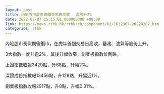 ```yaml
---
layout: post
title: 內地股市虎年首個交易日高收　 滬股升2%
date: 2022-02-07 15:15:01.000000000 +08:00
link: https://news.rthk.hk/rthk/ch/component/k2/1632367-20220207.htm
categories: rthk
---
```


內地股市長假期後復市，在虎年首個交易日高收，基建、油氣等股份上升。

3大指數一度升逾2%，其後升幅收窄，創業板指數曾倒跌。

上證指數收報3429點，升68點，升幅2%。

深證成份指數報13456點，升128點，升幅近1%。

創業板指數收報2917點，升8點，升幅0.31%。
